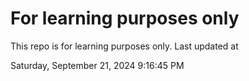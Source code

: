 # For learning purposes only
This repo is for learning purposes only.
Last updated at

Saturday, September 21, 2024 9:16:45 PM

